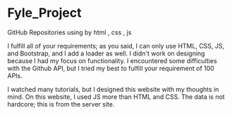 # Fyle_Project
GitHub Repositories using by html , css , js 

I fulfill all of your requirements; as you said, I can only use HTML, CSS, JS,  and Bootstrap, and I add a loader as well. I didn't work on designing because I had my focus on functionality. I encountered some difficulties with the Github API, but I tried my best to fulfill your requirement of 100 APIs.


I watched many tutorials, but I designed this website with my thoughts in mind. On this website, I used JS more than HTML and CSS. The data is not hardcore; this is from the server site.
